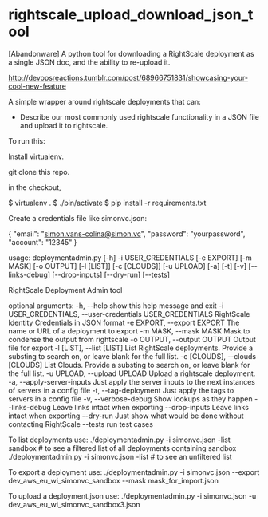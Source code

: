 rightscale_upload_download_json_tool
====================================

[Abandonware] A python tool for downloading a RightScale deployment as a single JSON doc, and the ability to re-upload it.


http://devopsreactions.tumblr.com/post/68966751831/showcasing-your-cool-new-feature

A simple wrapper around rightscale deployments that can:

* Describe our most commonly used rightscale functionality in a JSON file and upload it to rightscale.

To run this:

Install virtualenv.

git clone this repo.
 
in the checkout, 

$ virtualenv .
$ ./bin/activate
$ pip install -r requirements.txt


Create a credentials file like simonvc.json:

{
  "email": "simon.vans-colina@simon.vc",
  "password": "yourpassword",
  "account": "12345"
}


usage: deploymentadmin.py [-h] -i USER_CREDENTIALS [-e EXPORT] [-m MASK]
                          [-o OUTPUT] [-l [LIST]] [-c [CLOUDS]] [-u UPLOAD]
                          [-a] [-t] [-v] [--links-debug] [--drop-inputs]
                          [--dry-run] [--tests]

RightScale Deployment Admin tool

optional arguments:
  -h, --help            show this help message and exit
  -i USER_CREDENTIALS, --user-credentials USER_CREDENTIALS
                        RightScale Identity Credentials in JSON format
  -e EXPORT, --export EXPORT
                        The name or URL of a deployment to export
  -m MASK, --mask MASK  Mask to condense the output from rightscale
  -o OUTPUT, --output OUTPUT
                        Output file for export
  -l [LIST], --list [LIST]
                        List RightScale deployments. Provide a substing to
                        search on, or leave blank for the full list.
  -c [CLOUDS], --clouds [CLOUDS]
                        List Clouds. Provide a substing to search on, or leave
                        blank for the full list.
  -u UPLOAD, --upload UPLOAD
                        Upload a rightscale deployment.
  -a, --apply-server-inputs
                        Just apply the server inputs to the next instances of
                        servers in a config file
  -t, --tag-deployment  Just apply the tags to servers in a config file
  -v, --verbose-debug   Show lookups as they happen
  --links-debug         Leave links intact when exporting
  --drop-inputs         Leave links intact when exporting
  --dry-run             Just show what would be done without contacting
                        RightScale
  --tests               run test cases

To list deployments use:
./deploymentadmin.py -i simonvc.json -list sandbox # to see a filtered list of all deployments containing sandbox
./deploymentadmin.py -i simonvc.json -list # to see an unfiltered list

To export a deployment use:
./deploymentadmin.py -i simonvc.json --export dev_aws_eu_wi_simonvc_sandbox --mask mask_for_import.json

To upload a deployment.json use:
./deploymentadmin.py -i simonvc.json -u dev_aws_eu_wi_simonvc_sandbox3.json
